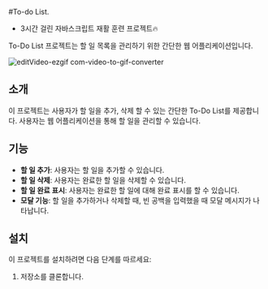 #To-do List.  
 - 3시간 걸린 자바스크립트 재활 훈련 프로젝트🔥

To-Do List 프로젝트는 할 일 목록을 관리하기 위한 간단한 웹 어플리케이션입니다.

![editVideo-ezgif com-video-to-gif-converter](https://github.com/JODAHANI/Rehabilitation_Training/assets/58819544/c8dc3d27-63e6-4311-8578-431a6075fd2f)



## 소개
이 프로젝트는 사용자가 할 일을 추가, 삭제 할 수 있는 간단한 To-Do List를 제공합니다. 
사용자는 웹 어플리케이션을 통해 할 일을 관리할 수 있습니다.

## 기능

- **할 일 추가**: 사용자는 할 일을 추가할 수 있습니다.
- **할 일 삭제**: 사용자는 완료한 할 일을 삭제할 수 있습니다.
- **할 일 완료 표시**: 사용자는 완료한 할 일에 대해 완료 표시를 할 수 있습니다.
- **모달 기능**: 할 일을 추가하거나 삭제할 때, 빈 공백을 입력했을 때 모달 메시지가 나타납니다. 

## 설치

이 프로젝트를 설치하려면 다음 단계를 따르세요:

1. 저장소를 클론합니다.

